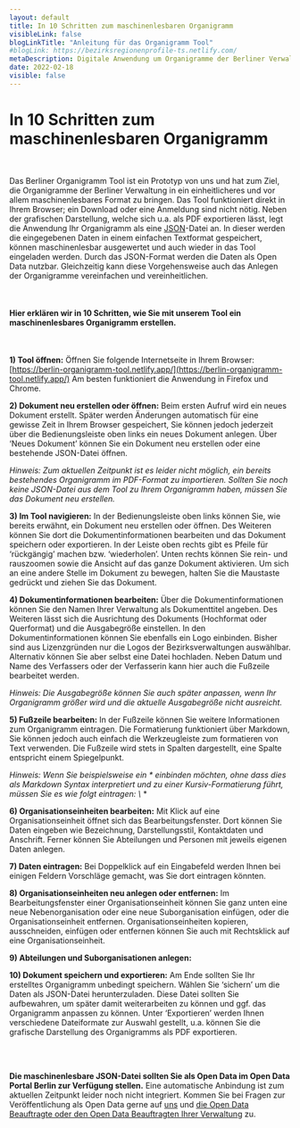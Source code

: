 ```yaml
---
layout: default
title: In 10 Schritten zum maschinenlesbaren Organigramm
visibleLink: false
blogLinkTitle: "Anleitung für das Organigramm Tool"
#blogLink: https://bezirksregionenprofile-ts.netlify.com/
metaDescription: Digitale Anwendung um Organigramme der Berliner Verwaltung einheitlicher und maschinenlesbar zu gestalten.
date: 2022-02-18
visible: false
---
```



# In 10 Schritten zum maschinenlesbaren Organigramm

<br/>

Das Berliner Organigramm Tool ist ein Prototyp von uns und hat zum Ziel, die Organigramme der Berliner Verwaltung in ein einheitlicheres und vor allem maschinenlesbares Format zu bringen. Das Tool funktioniert direkt in Ihrem Browser; ein Download oder eine Anmeldung sind nicht nötig. Neben der grafischen Darstellung, welche sich u.a. als PDF exportieren lässt, legt die Anwendung Ihr Organigramm als eine [JSON](http://www.json.org/json-de.html)-Datei an. In dieser werden die eingegebenen Daten in einem einfachen Textformat gespeichert, können maschinenlesbar ausgewertet und auch wieder in das Tool eingeladen werden. Durch das JSON-Format werden die Daten als Open Data nutzbar. Gleichzeitig kann diese Vorgehensweise auch das Anlegen der Organigramme vereinfachen und vereinheitlichen.

<br/>

#### Hier erklären wir in 10 Schritten, wie Sie mit unserem Tool ein maschinenlesbares Organigramm erstellen.
<br/>

**1) Tool öffnen:** Öffnen Sie folgende Internetseite in Ihrem Browser: [https://berlin-organigramm-tool.netlify.app/](https://berlin-organigramm-tool.netlify.app/) Am besten funktioniert die Anwendung in Firefox und Chrome. 

**2) Dokument neu erstellen oder öffnen:** Beim ersten Aufruf wird ein neues Dokument erstellt. Später werden Änderungen automatisch für eine gewisse Zeit in Ihrem Browser gespeichert, Sie können jedoch jederzeit über die Bedienungsleiste oben links ein neues Dokument anlegen. Über ‘Neues Dokument’ können Sie ein Dokument neu erstellen oder eine bestehende JSON-Datei öffnen.  

*Hinweis: Zum aktuellen Zeitpunkt ist es leider nicht möglich, ein bereits bestehendes Organigramm im PDF-Format zu importieren. Sollten Sie noch keine JSON-Datei aus dem Tool zu Ihrem Organigramm haben, müssen Sie das Dokument neu erstellen.*

**3) Im Tool navigieren:** In der Bedienungsleiste oben links können Sie, wie bereits erwähnt, ein Dokument neu erstellen oder öffnen. Des Weiteren können Sie dort die Dokumentinformationen bearbeiten und das Dokument speichern oder exportieren. In der Leiste oben rechts gibt es Pfeile für ‘rückgängig’ machen bzw. ‘wiederholen’. Unten rechts können Sie rein- und rauszoomen sowie die Ansicht auf das ganze Dokument aktivieren. Um sich an eine andere Stelle im Dokument zu bewegen, halten Sie die Maustaste gedrückt und ziehen Sie das Dokument.

**4) Dokumentinformationen bearbeiten:** Über die Dokumentinformationen können Sie den Namen Ihrer Verwaltung als Dokumenttitel angeben. Des Weiteren lässt sich die Ausrichtung des Dokuments (Hochformat oder Querformat) und die Ausgabegröße einstellen. In den Dokumentinformationen können Sie ebenfalls ein Logo einbinden. Bisher sind aus Lizenzgründen nur die Logos der Bezirksverwaltungen auswählbar. Alternativ können Sie aber selbst eine Datei hochladen. Neben Datum und Name des Verfassers oder der Verfasserin kann hier auch die Fußzeile bearbeitet werden.  

*Hinweis: Die Ausgabegröße können Sie auch später anpassen, wenn Ihr Organigramm größer wird und die aktuelle Ausgabegröße nicht ausreicht.* 

**5) Fußzeile bearbeiten:** In der Fußzeile können Sie weitere Informationen zum Organigramm eintragen. Die Formatierung funktioniert über Markdown, Sie können jedoch auch einfach die Werkzeugleiste zum formatieren von Text verwenden. Die Fußzeile wird stets in Spalten dargestellt, eine Spalte entspricht einem Spiegelpunkt.  

*Hinweis: Wenn Sie beispielsweise ein * einbinden möchten, ohne dass dies als Markdown Syntax interpretiert und zu einer Kursiv-Formatierung führt, müssen Sie es wie folgt eintragen: \\* *

**6) Organisationseinheiten bearbeiten:** Mit Klick auf eine Organisationseinheit öffnet sich das Bearbeitungsfenster. Dort können Sie Daten eingeben wie Bezeichnung, Darstellungsstil, Kontaktdaten und Anschrift. Ferner können Sie Abteilungen und Personen mit jeweils eigenen Daten anlegen.

**7) Daten eintragen:** Bei Doppelklick auf ein Eingabefeld werden Ihnen bei einigen Feldern Vorschläge gemacht, was Sie dort eintragen könnten.
<!--tbd, was soll als Hauptorganisation eingetragen werden, welche Felder gibt es und was sollte man dort eintragen-->

**8) Organisationseinheiten neu anlegen oder entfernen:** Im Bearbeitungsfenster einer Organisationseinheit können Sie ganz unten eine neue Nebenorganisation oder eine neue Suborganisation einfügen, oder die Organisationseinheit entfernen. Organisationseinheiten kopieren, ausschneiden, einfügen oder entfernen können Sie auch mit Rechtsklick auf eine Organisationseinheit.

**9) Abteilungen und Suborganisationen anlegen:**
<!-- tbd beschreiben was als Abteilung und was als Suborganisation angelegt werden soll, was ist der Unterschied -->

**10) Dokument speichern und exportieren:** Am Ende sollten Sie Ihr erstelltes Organigramm unbedingt speichern. Wählen Sie ‘sichern’ um die Daten als JSON-Datei herunterzuladen. Diese Datei sollten Sie aufbewahren, um später damit weiterarbeiten zu können und ggf. das Organigramm anpassen zu können. Unter ‘Exportieren’ werden Ihnen verschiedene Dateiformate zur Auswahl gestellt, u.a. können Sie die grafische Darstellung des Organigramms als PDF exportieren.
<!-- tbd nochmal prüfen welche Formate es letztendlich zum Export gibt -->

<br/>
<br/>


**Die maschinenlesbare JSON-Datei sollten Sie als Open Data im Open Data Portal Berlin zur Verfügung stellen.** Eine automatische Anbindung ist zum aktuellen Zeitpunkt leider noch nicht integriert. Kommen Sie bei Fragen zur Veröffentlichung als Open Data gerne auf [uns](mailto:odis@ts.berlin) und [die Open Data Beauftragte oder den Open Data Beauftragten Ihrer Verwaltung](https://www.berlin.de/sen/wirtschaft/digitalisierung/open-data/open-data-beauftragte/) zu.

